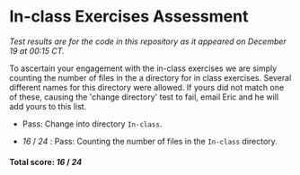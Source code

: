 # In-class Exercises Assessment

*Test results are for the code in this repository as it appeared on December 19 at 00:15 CT.*

To ascertain your engagement with the in-class exercises we are simply counting the number of files in the a directory for in class exercises.  Several different names for this directory were allowed.  If yours did not match one of these, causing the 'change directory' test to fail, email Eric and he will add yours to this list.

+ Pass: Change into directory `In-class`.

+  _16_ / _24_ : Pass: Counting the number of files in the `In-class` directory.

#### Total score: _16_ / _24_

